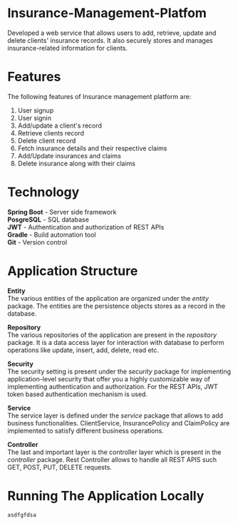 # Insurance-Management-Platfom
Developed a web service that allows users to add, retrieve, update and delete clients' insurance records. It also securely stores and manages insurance-related information for clients.

# Features
The following features of Insurance management platform are:
1. User signup
2. User signin
3. Add/update a client's record
4. Retrieve clients record
5. Delete client record
6. Fetch insurance details and their respective claims
7. Add/Update insurances and claims
8. Delete insurance along with their claims

# Technology

**Spring Boot** - Server side framework\
**PosgreSQL** - SQL database\
**JWT** - Authentication and authorization of REST APIs\
**Gradle** - Build automation tool\
**Git** - Version control

# Application Structure

**Entity**\
The various entities of the application are organized under the *entity* package. The entities are the persistence objects stores as a record in the database.

**Repository**\
The various repositories of the application are present in the *repository* package. It is a data access layer for interaction with database to perform operations like update, insert, add, delete, read etc. 

**Security**\
The security setting is present under the *security* package for implementing application-level security that offer you a highly customizable way of implementing authentication and authorization. For the REST APIs, JWT token based authentication mechanism is used.

**Service**\
The service layer is defined under the *service* package that allows to add business functionalities. ClientService, InsurancePolicy and ClaimPolicy are implemented to satisfy different business operations.

**Controller**\
The last and important layer is the controller layer which is present in the *controller* package. Rest Controller allows to handle all REST APIS such GET, POST, PUT, DELETE requests.


# Running The Application Locally
```
asdfgfdsa
```
